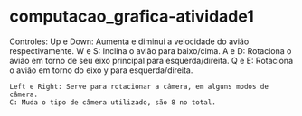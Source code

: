 # computacao_grafica-atividade1
Controles:
    Up e Down: Aumenta e diminui a velocidade do avião respectivamente.
    W e S: Inclina o avião para baixo/cima.
    A e D: Rotaciona o avião em torno de seu eixo principal para esquerda/direita.
    Q e E: Rotaciona o avião em torno do eixo y para esquerda/direita.

    Left e Right: Serve para rotacionar a câmera, em alguns modos de câmera.
    C: Muda o tipo de câmera utilizado, são 8 no total.